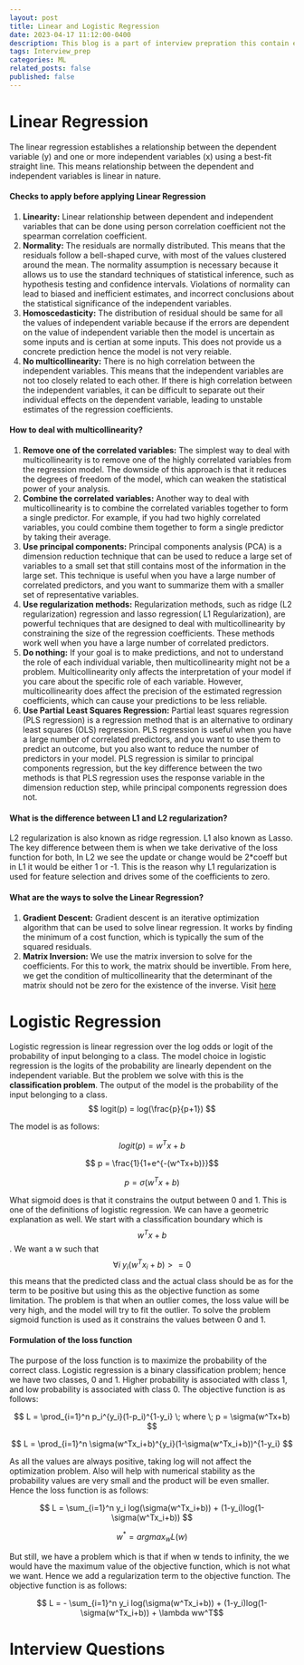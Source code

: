 ```yaml
---
layout: post
title: Linear and Logistic Regression
date: 2023-04-17 11:12:00-0400
description: This blog is a part of interview prepration this contain explanation and some good interview question on the topic
tags: Interview_prep
categories: ML
related_posts: false
published: false
---
```

# Linear Regression 
<!-- #### What is Linear Regression? -->
The linear regression establishes a relationship between the dependent variable (y) and one or more independent variables (x) using a best-fit straight line. This means relationship between the dependent and independent variables is linear in nature.
#### Checks to apply before applying Linear Regression
1. __Linearity:__ Linear relationship between dependent and independent variables that can be done using person correlation coefficient not the spearman correlation coefficient.
2. __Normality:__ The residuals are normally distributed. This means that the residuals follow a bell-shaped curve, with most of the values clustered around the mean. The normality assumption is necessary because it allows us to use the standard techniques of statistical inference, such as hypothesis testing and confidence intervals. Violations of normality can lead to biased and inefficient estimates, and incorrect conclusions about the statistical significance of the independent variables.
3. __Homoscedasticity:__ The distribution of residual should be same for all the values of independent variable because if the errors are dependent on the value of independent variable then the model is uncertain as some inputs and is certian at some inputs. This does not provide us a concrete prediction hence the model is not very reiable.
4. __No multicollinearity:__ There is no high correlation between the independent variables. This means that the independent variables are not too closely related to each other.  If there is high correlation between the independent variables, it can be difficult to separate out their individual effects on the dependent variable, leading to unstable estimates of the regression coefficients.

#### How to deal with multicollinearity?
1. __Remove one of the correlated variables:__ The simplest way to deal with multicollinearity is to remove one of the highly correlated variables from the regression model. The downside of this approach is that it reduces the degrees of freedom of the model, which can weaken the statistical power of your analysis.
2. __Combine the correlated variables:__ Another way to deal with multicollinearity is to combine the correlated variables together to form a single predictor. For example, if you had two highly correlated variables, you could combine them together to form a single predictor by taking their average.
3. __Use principal components:__ Principal components analysis (PCA) is a dimension reduction technique that can be used to reduce a large set of variables to a small set that still contains most of the information in the large set. This technique is useful when you have a large number of correlated predictors, and you want to summarize them with a smaller set of representative variables.
4. __Use regularization methods:__ Regularization methods, such as ridge (L2 regularization) regression and lasso regression( L1 Regularization), are powerful techniques that are designed to deal with multicollinearity by constraining the size of the regression coefficients. These methods work well when you have a large number of correlated predictors.
5. __Do nothing:__ If your goal is to make predictions, and not to understand the role of each individual variable, then multicollinearity might not be a problem. Multicollinearity only affects the interpretation of your model if you care about the specific role of each variable. However, multicollinearity does affect the precision of the estimated regression coefficients, which can cause your predictions to be less reliable.
6. __Use Partial Least Squares Regression:__ Partial least squares regression (PLS regression) is a regression method that is an alternative to ordinary least squares (OLS) regression. PLS regression is useful when you have a large number of correlated predictors, and you want to use them to predict an outcome, but you also want to reduce the number of predictors in your model. PLS regression is similar to principal components regression, but the key difference between the two methods is that PLS regression uses the response variable in the dimension reduction step, while principal components regression does not.

#### What is the difference between L1 and L2 regularization?
L2 regularization is also known as ridge regression. L1 also known as Lasso. The key difference between them is when we take derivative of the loss function for both, In L2 we see the update or change would be 2*coeff but in L1 it would be either 1 or -1. This is the reason why L1 regularization is used for feature selection and drives some of the coefficients to zero. 


#### What are the ways to solve the Linear Regression?
1. __Gradient Descent:__ Gradient descent is an iterative optimization algorithm that can be used to solve linear regression. It works by finding the minimum of a cost function, which is typically the sum of the squared residuals.
2. __Matrix Inversion:__ We use the matrix inversion to solve for the coefficients. For this to work, the matrix should be invertible. From here, we get the condition of multicollinearity that the determinant of the matrix should not be zero for the existence of the inverse. Visit [here](https://en.wikipedia.org/wiki/Ordinary_least_squares)

# Logistic Regression
<!-- #### What is Logistic Regression? -->
Logistic regression is linear regression over the log odds or logit of the probability of input belonging to a class. The model choice in logistic regression is the logits of the probability are linearly dependent on the independent variable. But the problem we solve with this is the __classification problem__. The output of the model is the probability of the input belonging to a class.
$$ logit(p) = log(\frac{p}{p+1}) $$

The model is as follows:

$$ logit(p) = w^Tx + b$$

$$ p = \frac{1}{1+e^{-(w^Tx+b)}}$$

$$ p = \sigma(w^Tx+b)$$

What sigmoid does is that it constrains the output between 0 and 1. This is one of the definitions of logistic regression. We can have a geometric explanation as well. We start with a classification boundary which is $$ w^Tx +b $$. We want a w such that $$ \forall i \; y_i(w^Tx_i+b)>=0  $$ this means that the predicted class and the actual class should be as for the term to be positive but using this as the objective function as some limitation. The problem is that when an outlier comes, the loss value will be very high, and the model will try to fit the outlier. To solve the problem sigmoid function is used as it constrains the values between 0 and 1.

#### Formulation of the loss function
The purpose of the loss function is to maximize the probability of the correct class. Logistic regression is a binary classification problem; hence we have two classes, 0 and 1. Higher probability is associated with class 1, and low probability is associated with class 0. The objective function is as follows:

$$ L = \prod_{i=1}^n p_i^{y_i}(1-p_i)^{1-y_i} \; where \; p = \sigma(w^Tx+b) $$

$$ L = \prod_{i=1}^n \sigma(w^Tx_i+b)^{y_i}(1-\sigma(w^Tx_i+b))^{1-y_i} $$

As all the values are always positive, taking log will not affect the optimization problem. Also will help with numerical stability as the probability values are very small and the product will be even smaller. Hence the loss function is as follows:

$$ L = \sum_{i=1}^n y_i log(\sigma(w^Tx_i+b)) + (1-y_i)log(1-\sigma(w^Tx_i+b)) $$ 

$$ w^* = argmax_w L(w)$$

But still, we have a problem which is that if when w tends to infinity, the we would have the maximum value of the objective function, which is not what we want. Hence we add a regularization term to the objective function. The objective function is as follows:

$$ L = - \sum_{i=1}^n y_i log(\sigma(w^Tx_i+b)) + (1-y_i)log(1-\sigma(w^Tx_i+b)) + \lambda ww^T$$ 

<!-- This theme supports rendering beautiful math in inline and display modes using [MathJax 3](https://www.mathjax.org/) engine. You just need to surround your math expression with `$$`, like `$$ E = mc^2 $$`. If you leave it inside a paragraph, it will produce an inline expression, just like $$ E = mc^2 $$. -->

<!-- To use display mode, again surround your expression with `$$` and place it as a separate paragraph. Here is an example: -->

<!-- $$\sum_{k=1}^\infty |\langle x, e_k \rangle|^2 \leq \|x\|^2$$ -->

# Interview Questions